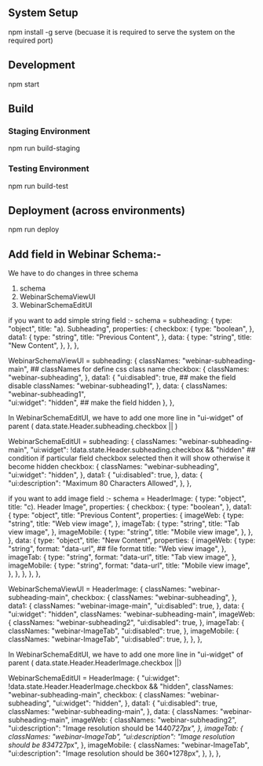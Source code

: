 ## System Setup
npm install -g serve (becuase it is required to serve the system on the required port)

## Development
npm start

## Build

### Staging Environment
npm run build-staging

### Testing Environment
npm run build-test

## Deployment (across environments)
npm run deploy



## Add field in Webinar Schema:-
We have to do changes in three schema
1. schema
2. WebinarSchemaViewUI
3. WebinarSchemaEditUI

if you want to add simple string field :-
 schema =  subheading: {
          type: "object",
          title: "a). Subheading",
          properties: {
            checkbox: {
              type: "boolean",
            },
            data1: {
              type: "string",
              title: "Previous Content",
            },
            data: {
              type: "string",
              title: "New Content",
            },
          },
        },

WebinarSchemaViewUI = subheading: {
      classNames: "webinar-subheading-main",    ## classNames for define css class name
      checkbox: {
        classNames: "webinar-subheading",
      },
      data1: {
        "ui:disabled": true,                     ## make the field disable
        classNames: "webinar-subheading1", 
      },
      data: {
        classNames: "webinar-subheading1",       
        "ui:widget": "hidden",                   ## make the field hidden
      },
    },

In WebinarSchemaEditUI, we have to add one more line in "ui-widget" of parent (  data.state.Header.subheading.checkbox || )

WebinarSchemaEditUI =  subheading: {
        classNames: "webinar-subheading-main",
    "ui:widget": !data.state.Header.subheading.checkbox && "hidden"   ## condition if particular field checkbox selected then it will show otherwise it become hidden
        checkbox: {
          classNames: "webinar-subheading",
          "ui:widget": "hidden",
        },
        data1: {
          "ui:disabled": true,
        },
        data: {
          "ui:description": "Maximum 80 Characters Allowed",
        },
      },


if you want to add image field :-
schema =   HeaderImage: {
          type: "object",
          title: "c). Header Image",
          properties: {
            checkbox: {
              type: "boolean",
            },
            data1: {
              type: "object",
              title: "Previous Content",
              properties: {
                imageWeb: {
                  type: "string",
                  title: "Web view image",
                },
                imageTab: {
                  type: "string",
                  title: "Tab view image",
                },
                imageMobile: {
                  type: "string",
                  title: "Mobile view image",
                },
              },
            },
            data: {
              type: "object",
              title: "New Content",
              properties: {
                imageWeb: {
                  type: "string",
                  format: "data-url",                  ## file format
                  title: "Web view image",
                },
                imageTab: {
                  type: "string",
                  format: "data-url",
                  title: "Tab view image",
                },
                imageMobile: {
                  type: "string",
                  format: "data-url",
                  title: "Mobile view image",
                },
              },
            },
          },
        },

WebinarSchemaViewUI = HeaderImage: {
      classNames: "webinar-subheading-main",
      checkbox: {
        classNames: "webinar-subheading",
      },
      data1: {
        classNames: "webinar-image-main",
        "ui:disabled": true,
      },
      data: {
        "ui:widget": "hidden",
        classNames: "webinar-subheading-main",
        imageWeb: {
          classNames: "webinar-subheading2",
          "ui:disabled": true,
        },
        imageTab: {
          classNames: "webinar-ImageTab",
          "ui:disabled": true,
        },
        imageMobile: {
          classNames: "webinar-ImageTab",
          "ui:disabled": true,
        },
      },
    },

In WebinarSchemaEditUI, we have to add one more line in "ui-widget" of parent ( data.state.Header.HeaderImage.checkbox ||)

WebinarSchemaEditUI =  HeaderImage: {
        "ui:widget": !data.state.Header.HeaderImage.checkbox && "hidden",
        classNames: "webinar-subheading-main",
        checkbox: {
          classNames: "webinar-subheading",
          "ui:widget": "hidden",
        },
        data1: {
          "ui:disabled": true,
          classNames: "webinar-subheading-main",
        },
        data: {
          classNames: "webinar-subheading-main",
          imageWeb: {
            classNames: "webinar-subheading2",
            "ui:description": "Image resolution should be 1440*727px",
          },
          imageTab: {
            classNames: "webinar-ImageTab",
            "ui:description": "Image resolution should be 834*727px",
          },
          imageMobile: {
            classNames: "webinar-ImageTab",
            "ui:description": "Image resolution should be 360*1278px",
          },
        },
      },
